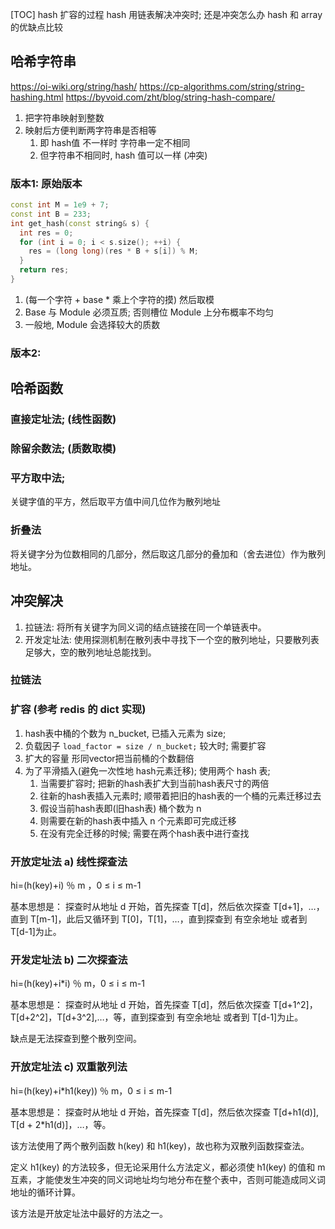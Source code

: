 [TOC]
hash 扩容的过程
hash 用链表解决冲突时; 还是冲突怎么办
hash 和 array 的优缺点比较
## 哈希字符串
https://oi-wiki.org/string/hash/
https://cp-algorithms.com/string/string-hashing.html
https://byvoid.com/zht/blog/string-hash-compare/
1. 把字符串映射到整数
2. 映射后方便判断两字符串是否相等
    1. 即 hash值 不一样时 字符串一定不相同
    2. 但字符串不相同时, hash 值可以一样 (冲突)
### 版本1: 原始版本
```c++
const int M = 1e9 + 7;
const int B = 233;
int get_hash(const string& s) {
  int res = 0;
  for (int i = 0; i < s.size(); ++i) {
    res = (long long)(res * B + s[i]) % M;
  }
  return res;
}
```
1. (每一个字符 + base * 乘上个字符的摸) 然后取模
2. Base 与 Module 必须互质; 否则槽位 Module 上分布概率不均匀
3. 一般地, Module 会选择较大的质数
### 版本2: 

## 哈希函数
### 直接定址法; (线性函数)
### 除留余数法; (质数取模)
### 平方取中法;
关键字值的平方，然后取平方值中间几位作为散列地址
### 折叠法
将关键字分为位数相同的几部分，然后取这几部分的叠加和（舍去进位）作为散列地址。

## 冲突解决
1. 拉链法: 将所有关键字为同义词的结点链接在同一个单链表中。
2. 开发定址法: 使用探测机制在散列表中寻找下一个空的散列地址，只要散列表足够大，空的散列地址总能找到。
### 拉链法
### 扩容 (参考 redis 的 dict 实现)
1. hash表中桶的个数为 n_bucket, 已插入元素为 size;
2. 负载因子 `load_factor = size / n_bucket;` 较大时; 需要扩容
3. 扩大的容量 形同vector把当前桶的个数翻倍
4. 为了平滑插入(避免一次性地 hash元素迁移); 使用两个 hash 表;
    1. 当需要扩容时; 把新的hash表扩大到当前hash表尺寸的两倍
    2. 往新的hash表插入元素时; 顺带着把旧的hash表的一个桶的元素迁移过去
    3. 假设当前hash表即(旧hash表) 桶个数为 n
    4. 则需要在新的hash表中插入 n 个元素即可完成迁移
    5. 在没有完全迁移的时候; 需要在两个hash表中进行查找

### 开放定址法 a) 线性探查法
hi=(h(key)+i) ％ m ，0 ≤ i ≤ m-1 

基本思想是： 
探查时从地址 d 开始，首先探查 T[d]，然后依次探查 T[d+1]，…，直到 T[m-1]，此后又循环到 T[0]，T[1]，…，直到探查到 有空余地址 或者到 T[d-1]为止。
### 开发定址法 b) 二次探查法
hi=(h(key)+i*i) ％ m，0 ≤ i ≤ m-1 

基本思想是： 
探查时从地址 d 开始，首先探查 T[d]，然后依次探查 T[d+1^2]，T[d+2^2]，T[d+3^2],…，等，直到探查到 有空余地址 或者到 T[d-1]为止。

缺点是无法探查到整个散列空间。
### 开放定址法 c) 双重散列法

hi=(h(key)+i*h1(key)) ％ m，0 ≤ i ≤ m-1 

基本思想是： 
探查时从地址 d 开始，首先探查 T[d]，然后依次探查 T[d+h1(d)], T[d + 2*h1(d)]，…，等。

该方法使用了两个散列函数 h(key) 和 h1(key)，故也称为双散列函数探查法。

定义 h1(key) 的方法较多，但无论采用什么方法定义，都必须使 h1(key) 的值和 m 互素，才能使发生冲突的同义词地址均匀地分布在整个表中，否则可能造成同义词地址的循环计算。

该方法是开放定址法中最好的方法之一。